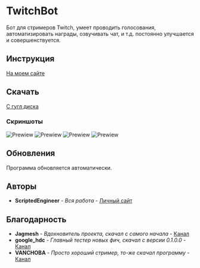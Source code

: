 # TwitchBot

Бот для стримеров Twitch, умеет проводить голосования, автоматизировать награды, озвучивать чат, и т.д. постоянно улучшается и совершенствуется.

## Инструкция

[На моем сайте](https://wsxz.ru/content/TwitchBotGuide)

## Скачать

[С гугл диска](https://drive.google.com/open?id=1njbVh6DhDaKW85HdIEzst5xULQYcN_Rm)

### Скриншоты

![Prewiew](https://sun7-6.userapi.com/nN14vpepWRDGzmp9OltGWE8t9qSUnBAK77Qy9Q/IrXT1iJQjH8.jpg "Голосования")
![Prewiew](https://sun7-7.userapi.com/tud9HvuuKFjyW92JYqf9jvhGzT3vknP_tJdDgg/_Xtlyc5_IeE.jpg "Озвучивание чата")
![Prewiew](https://sun7-7.userapi.com/xKEkrXHsv9jm4vM1spHqh8DultjIL2QurgZJKg/MlaxuM5Gpj8.jpg "Автоматизация наград")
![Prewiew](https://sun7-6.userapi.com/NLxbfevCIkmcDulfBBYiPlW4YwVUc0T3XKfzEw/qNBDZoeXZSM.jpg "Настройки")

## Обновления

Программа обновляется автоматически.

## Авторы

* **ScriptedEngineer** - *Вся работа* - [Личный сайт](https://wsxz.ru/)

## Благодарность

* **Jagmesh** - *Вдохновитель проекта, скачал с самого начала* - [Канал](https://www.twitch.tv/jagmesh)
* **google_hdc** - *Главный тестер новых фич, скачал с версии 0.1.0.0* - [Канал](https://www.twitch.tv/google_hdc)
* **VANCHOBA** - *Просто хороший стример, то-же скачал программу* - [Канал](https://www.twitch.tv/vanchoba)
